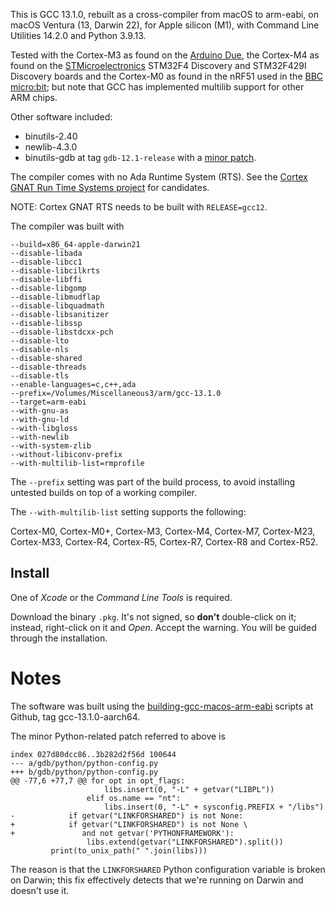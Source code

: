 This is GCC 13.1.0, rebuilt as a cross-compiler from macOS to arm-eabi, on macOS Ventura (13, Darwin 22), for Apple silicon (M1), with Command Line Utilities 14.2.0 and Python 3.9.13.

Tested with the Cortex-M3 as found on the [Arduino Due][ARDUINO], the Cortex-M4 as found on the [STMicroelectronics][STM] STM32F4 Discovery and STM32F429I Discovery boards and the Cortex-M0 as found in the nRF51 used in the [BBC micro:bit][BBC]; but note that GCC has implemented multilib support for other ARM chips.

Other software included:

  * binutils-2.40
  * newlib-4.3.0
  * binutils-gdb at tag `gdb-12.1-release` with a [minor patch](#python-patch).

The compiler comes with no Ada Runtime System (RTS). See the [Cortex GNAT Run Time Systems project][CORTEX-GNAT-RTS] for candidates.

NOTE: Cortex GNAT RTS needs to be built with `RELEASE=gcc12`.

The compiler was built with
```
--build=x86_64-apple-darwin21
--disable-libada
--disable-libcc1
--disable-libcilkrts
--disable-libffi
--disable-libgomp
--disable-libmudflap
--disable-libquadmath
--disable-libsanitizer
--disable-libssp
--disable-libstdcxx-pch
--disable-lto
--disable-nls
--disable-shared
--disable-threads
--disable-tls
--enable-languages=c,c++,ada
--prefix=/Volumes/Miscellaneous3/arm/gcc-13.1.0
--target=arm-eabi
--with-gnu-as
--with-gnu-ld
--with-libgloss
--with-newlib
--with-system-zlib
--without-libiconv-prefix
--with-multilib-list=rmprofile
```

The `--prefix` setting was part of the build process, to avoid
installing untested builds on top of a working compiler.

The `--with-multilib-list` setting supports the following:

   Cortex-M0, Cortex-M0+, Cortex-M3, Cortex-M4, Cortex-M7,
   Cortex-M23, Cortex-M33, Cortex-R4, Cortex-R5, Cortex-R7, Cortex-R8
   and Cortex-R52.

## Install ##

One of _Xcode_ or the _Command Line Tools_ is required.

Download the binary `.pkg`. It's not signed, so **don't** double-click on it; instead, right-click on it and _Open_. Accept the warning. You will be guided through the installation.

Notes
=====
The software was built using the [building-gcc-macos-arm-eabi][BUILDING] scripts at Github, tag gcc-13.1.0-aarch64.

The <a name="python-patch">minor Python-related patch</a> referred to above is
```
index 027d80dcc86..3b282d2f56d 100644
--- a/gdb/python/python-config.py
+++ b/gdb/python/python-config.py
@@ -77,6 +77,7 @@ for opt in opt_flags:
                     libs.insert(0, "-L" + getvar("LIBPL"))
                 elif os.name == "nt":
                     libs.insert(0, "-L" + sysconfig.PREFIX + "/libs")
-            if getvar("LINKFORSHARED") is not None:
+            if getvar("LINKFORSHARED") is not None \
+               and not getvar('PYTHONFRAMEWORK'):
                 libs.extend(getvar("LINKFORSHARED").split())
         print(to_unix_path(" ".join(libs)))
```
The reason is that the `LINKFORSHARED` Python configuration variable is broken on Darwin; this fix effectively detects that we're running on Darwin and doesn't use it.

[ARDUINO]: http://www.arduino.com
[STM]: http://www.st.com
[BBC]: http://microbit.org
[CORTEX-GNAT-RTS]: https://github.com/simonjwright/cortex-gnat-rts
[BUILDING]:https://github.com/simonjwright/building-gcc-macos-arm-eabi
